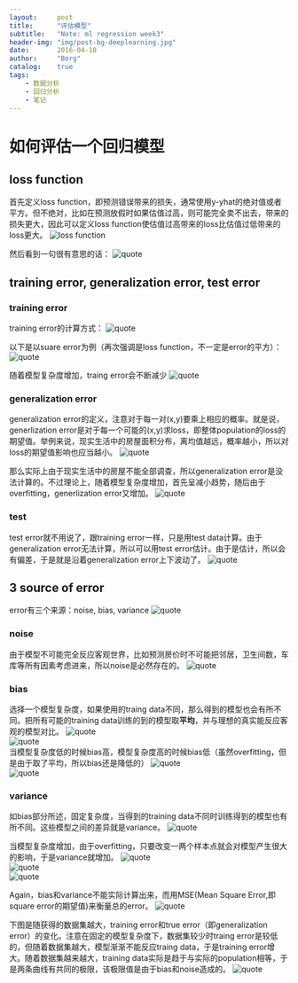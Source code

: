 ```yaml
---
layout: 	post
title:		"评估模型"
subtitle:	"Note: ml regression week3"
header-img:	"img/post-bg-deeplearning.jpg"
date:		2016-04-10
author: 	"Borg"
catalog:	true
tags:
    - 数据分析
    - 回归分析
    - 笔记
---
```

# 如何评估一个回归模型  
## loss function
首先定义loss function，即预测错误带来的损失，通常使用y-yhat的绝对值或者平方。但不绝对，比如在预测放假时如果估值过高，则可能完全卖不出去，带来的损失更大，因此可以定义loss function使估值过高带来的loss比估值过低带来的loss更大。
![loss function](http://7xshuq.com2.z0.glb.clouddn.com/blog/img/figure/coursera/ml-washington/wk3/1.png)   

然后看到一句很有意思的话：
![quote](http://7xshuq.com2.z0.glb.clouddn.com/blog/img/figure/coursera/ml-washington/wk3/2.png)  

## training error, generalization error, test error
### training error
training error的计算方式：
![quote](http://7xshuq.com2.z0.glb.clouddn.com/blog/img/figure/coursera/ml-washington/wk3/3.png)  

以下是以suare error为例（再次强调是loss function，不一定是error的平方）：
![quote](http://7xshuq.com2.z0.glb.clouddn.com/blog/img/figure/coursera/ml-washington/wk3/4.png)  

随着模型复杂度增加，traing error会不断减少
![quote](http://7xshuq.com2.z0.glb.clouddn.com/blog/img/figure/coursera/ml-washington/wk3/5.png)  

### generalization error
generalization error的定义，注意对于每一对(x,y)要乘上相应的概率。就是说，generlization error是对于每一个可能的(x,y)求loss，即整体population的loss的期望值。举例来说，现实生活中的房屋面积分布，离均值越远，概率越小，所以对loss的期望值影响也应当越小。
![quote](http://7xshuq.com2.z0.glb.clouddn.com/blog/img/figure/coursera/ml-washington/wk3/6.png)  

那么实际上由于现实生活中的房屋不能全部调查，所以generalization error是没法计算的。不过理论上，随着模型复杂度增加，首先呈减小趋势，随后由于overfitting，generlization error又增加。
![quote](http://7xshuq.com2.z0.glb.clouddn.com/blog/img/figure/coursera/ml-washington/wk3/8.png)  

### test
test error就不用说了，跟training error一样，只是用test data计算。由于generalization error无法计算，所以可以用test error估计。由于是估计，所以会有偏差，于是就是沿着generalization error上下波动了。
![quote](http://7xshuq.com2.z0.glb.clouddn.com/blog/img/figure/coursera/ml-washington/wk3/9.png)  

## 3 source of error
error有三个来源：noise, bias, variance
![quote](http://7xshuq.com2.z0.glb.clouddn.com/blog/img/figure/coursera/ml-washington/wk3/10.png)  

### noise
由于模型不可能完全反应客观世界，比如预测房价时不可能把邻居，卫生间数，车库等所有因素考虑进来，所以noise是必然存在的。
![quote](http://7xshuq.com2.z0.glb.clouddn.com/blog/img/figure/coursera/ml-washington/wk3/11.png)  

### bias
选择一个模型复杂度，如果使用的traing data不同，那么得到的模型也会有所不同。把所有可能的training data训练的到的模型取**平均**，并与理想的真实能反应客观的模型对比。
![quote](http://7xshuq.com2.z0.glb.clouddn.com/blog/img/figure/coursera/ml-washington/wk3/12.png)  
![quote](http://7xshuq.com2.z0.glb.clouddn.com/blog/img/figure/coursera/ml-washington/wk3/13.png)  
当模型复杂度低的时候bias高，模型复杂度高的时候bias低（虽然overfitting，但是由于取了平均，所以bias还是降低的）
![quote](http://7xshuq.com2.z0.glb.clouddn.com/blog/img/figure/coursera/ml-washington/wk3/14.png)  
![quote](http://7xshuq.com2.z0.glb.clouddn.com/blog/img/figure/coursera/ml-washington/wk3/19.png)  

### variance
如bias部分所述，固定复杂度，当得到的training data不同时训练得到的模型也有所不同。这些模型之间的差异就是variance。
![quote](http://7xshuq.com2.z0.glb.clouddn.com/blog/img/figure/coursera/ml-washington/wk3/15.png)  

当模型复杂度增加，由于overfitting，只要改变一两个样本点就会对模型产生很大的影响，于是variance就增加。
![quote](http://7xshuq.com2.z0.glb.clouddn.com/blog/img/figure/coursera/ml-washington/wk3/16.png)  
![quote](http://7xshuq.com2.z0.glb.clouddn.com/blog/img/figure/coursera/ml-washington/wk3/17.png)  
![quote](http://7xshuq.com2.z0.glb.clouddn.com/blog/img/figure/coursera/ml-washington/wk3/18.png)  

Again，bias和variance不能实际计算出来，而用MSE(Mean Square Error,即square error的期望值)来衡量总的error。
![quote](http://7xshuq.com2.z0.glb.clouddn.com/blog/img/figure/coursera/ml-washington/wk3/20.png)  

下图是随获得的数据集越大，training error和true error（即generalization error）的变化。注意在固定的模型复杂度下，数据集较少时traing error是较低的，但随着数据集越大，模型渐渐不能反应traing data，于是training error增大。随着数据集越来越大，training data实际是趋于与实际的population相等，于是两条曲线有共同的极限，该极限值是由于bias和noise造成的。
![quote](http://7xshuq.com2.z0.glb.clouddn.com/blog/img/figure/coursera/ml-washington/wk3/20.png)  
